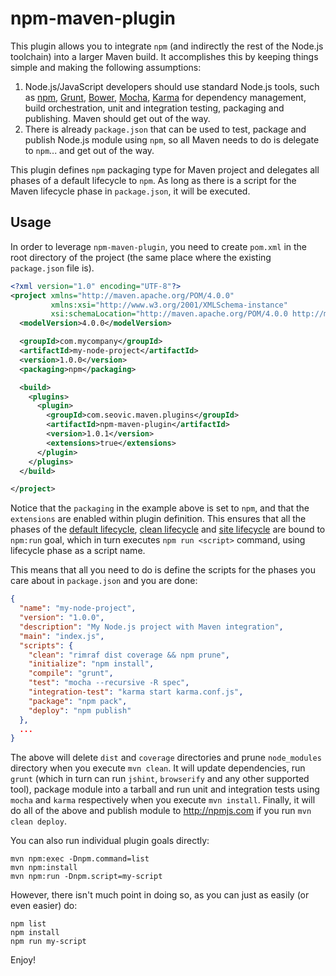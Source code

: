 # npm-maven-plugin

This plugin allows you to integrate `npm` (and indirectly the rest of the Node.js
toolchain) into a larger Maven build. It accomplishes this by keeping things 
simple and making the following assumptions:

1. Node.js/JavaScript developers should use standard Node.js tools, such as 
   [npm](https://www.npmjs.com), [Grunt](http://gruntjs.com), [Bower](http://bower.io),
   [Mocha](http://mochajs.org), [Karma](http://karma-runner.github.io/0.13/index.html)
   for dependency management, build orchestration, unit and integration testing, packaging
   and publishing. Maven should get out of the way.      
1. There is already `package.json` that can be used to test, package and publish 
   Node.js module using `npm`, so all Maven needs to do is delegate to `npm`... 
   and get out of the way.

This plugin defines `npm` packaging type for Maven project and delegates all phases
of a default lifecycle to `npm`. As long as there is a script for the Maven lifecycle
phase in `package.json`, it will be executed.

## Usage

In order to leverage `npm-maven-plugin`, you need to create `pom.xml` in the root
directory of the project (the same place where the existing `package.json` file is).
 
```xml
<?xml version="1.0" encoding="UTF-8"?>
<project xmlns="http://maven.apache.org/POM/4.0.0"
         xmlns:xsi="http://www.w3.org/2001/XMLSchema-instance"
         xsi:schemaLocation="http://maven.apache.org/POM/4.0.0 http://maven.apache.org/xsd/maven-4.0.0.xsd">
  <modelVersion>4.0.0</modelVersion>

  <groupId>com.mycompany</groupId>
  <artifactId>my-node-project</artifactId>
  <version>1.0.0</version>
  <packaging>npm</packaging>

  <build>
    <plugins>
      <plugin>
        <groupId>com.seovic.maven.plugins</groupId>
        <artifactId>npm-maven-plugin</artifactId>
        <version>1.0.1</version>
        <extensions>true</extensions>
      </plugin>
    </plugins>
  </build>

</project>
```
                      
Notice that the `packaging` in the example above is set to `npm`, and that the
`extensions` are enabled within plugin definition. This ensures that all the phases
of the [default lifecycle](http://maven.apache.org/ref/3.3.3/maven-core/lifecycles.html#default_Lifecycle),
[clean lifecycle](http://maven.apache.org/ref/3.3.3/maven-core/lifecycles.html#clean_Lifecycle) and
[site lifecycle](http://maven.apache.org/ref/3.3.3/maven-core/lifecycles.html#site_Lifecycle)
are bound to `npm:run` goal, which in turn executes `npm run <script>` command,
using lifecycle phase as a script name.

This means that all you need to do is define the scripts for the phases you care 
about in `package.json` and you are done:

```json
{
  "name": "my-node-project",
  "version": "1.0.0",
  "description": "My Node.js project with Maven integration",
  "main": "index.js",
  "scripts": {
    "clean": "rimraf dist coverage && npm prune",
    "initialize": "npm install",
    "compile": "grunt",
    "test": "mocha --recursive -R spec",
    "integration-test": "karma start karma.conf.js",
    "package": "npm pack",
    "deploy": "npm publish"
  },
  ...
}  
```
                                        
The above will delete `dist` and `coverage` directories and prune `node_modules`
directory when you execute `mvn clean`. It will update dependencies, run `grunt` 
(which in turn can run `jshint`, `browserify` and any other supported tool), 
package module into a tarball and run unit and integration tests using 
`mocha` and `karma` respectively when you execute `mvn install`. Finally, it will 
do all of the above and publish module to http://npmjs.com if you run `mvn clean deploy`.

You can also run individual plugin goals directly:

```
mvn npm:exec -Dnpm.command=list
mvn npm:install
mvn npm:run -Dnpm.script=my-script
```

However, there isn't much point in doing so, as you can just as easily (or even easier) do:

```
npm list
npm install
npm run my-script
```

Enjoy!
